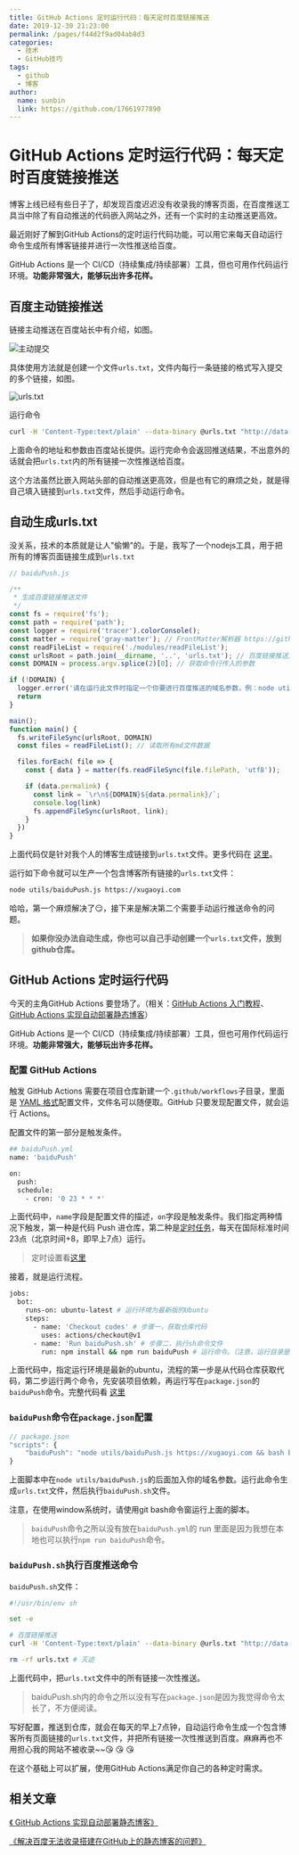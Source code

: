 ```yaml
---
title: GitHub Actions 定时运行代码：每天定时百度链接推送
date: 2019-12-30 21:23:00
permalink: /pages/f44d2f9ad04ab8d3
categories:
  - 技术
  - GitHub技巧
tags:
  - github
  - 博客
author:
  name: sunbin
  link: https://github.com/17661977890
---
```

#  GitHub Actions 定时运行代码：每天定时百度链接推送

博客上线已经有些日子了，却发现百度迟迟没有收录我的博客页面，在百度推送工具当中除了有自动推送的代码嵌入网站之外，还有一个实时的主动推送更高效。

最近刚好了解到GitHub Actions的定时运行代码功能，可以用它来每天自动运行命令生成所有博客链接并进行一次性推送给百度。

GitHub Actions 是一个 CI/CD（持续集成/持续部署）工具，但也可用作代码运行环境。**功能非常强大，能够玩出许多花样。**

<!-- more -->

## 百度主动链接推送

链接主动推送在百度站长中有介绍，如图。

![主动提交](https://jsd.cdn.zzko.cn/gh/xugaoyi/image_store/blog/20200103124306.png)

具体使用方法就是创建一个文件`urls.txt`，文件内每行一条链接的格式写入提交的多个链接，如图。

![urls.txt](https://jsd.cdn.zzko.cn/gh/xugaoyi/image_store/blog/20200103124305.png)

运行命令

```sh
curl -H 'Content-Type:text/plain' --data-binary @urls.txt "http://data.zz.baidu.com/urls?site=xugaoyi.com&token=T5PEAzhG*****"
```

上面命令的地址和参数由百度站长提供。运行完命令会返回推送结果，不出意外的话就会把`urls.txt`内的所有链接一次性推送给百度。

这个方法虽然比嵌入网站头部的自动推送更高效，但是也有它的麻烦之处，就是得自己填入链接到`urls.txt`文件，然后手动运行命令。



## 自动生成urls.txt

没关系，技术的本质就是让人"偷懒"的。于是，我写了一个nodejs工具，用于把所有的博客页面链接生成到`urls.txt`

```js
// baiduPush.js

/**
 * 生成百度链接推送文件
 */
const fs = require('fs');
const path = require('path');
const logger = require('tracer').colorConsole();
const matter = require('gray-matter'); // FrontMatter解析器 https://github.com/jonschlinkert/gray-matter
const readFileList = require('./modules/readFileList');
const urlsRoot = path.join(__dirname, '..', 'urls.txt'); // 百度链接推送文件
const DOMAIN = process.argv.splice(2)[0]; // 获取命令行传入的参数

if (!DOMAIN) {
  logger.error('请在运行此文件时指定一个你要进行百度推送的域名参数，例：node utils/baiduPush.js https://xugaoyi.com')
  return
}

main();
function main() {
  fs.writeFileSync(urlsRoot, DOMAIN)
  const files = readFileList(); // 读取所有md文件数据

  files.forEach( file => {
    const { data } = matter(fs.readFileSync(file.filePath, 'utf8'));

    if (data.permalink) {
      const link = `\r\n${DOMAIN}${data.permalink}/`;
      console.log(link)
      fs.appendFileSync(urlsRoot, link);
    }
  })
}
```

上面代码仅是针对我个人的博客生成链接到`urls.txt`文件。更多代码在 [这里](https://github.com/xugaoyi/vuepress-theme-vdoing/blob/master/utils/baiduPush.js)。

运行如下命令就可以生产一个包含博客所有链接的`urls.txt`文件：
```sh
node utils/baiduPush.js https://xugaoyi.com
```
哈哈，第一个麻烦解决了:smirk:，接下来是解决第二个需要手动运行推送命令的问题。

> **如果你没办法自动生成，你也可以自己手动创建一个`urls.txt`文件，放到github仓库。**



## GitHub Actions 定时运行代码

今天的主角GitHub Actions 要登场了。（相关：[GitHub Actions 入门教程](http://www.ruanyifeng.com/blog/2019/09/getting-started-with-github-actions.html?20191227113947#comment-last)、[GitHub Actions 实现自动部署静态博客](https://xugaoyi.com/pages/6b9d359ec5aa5019/)）

GitHub Actions 是一个 CI/CD（持续集成/持续部署）工具，但也可用作代码运行环境。**功能非常强大，能够玩出许多花样。**

### 配置 GitHub Actions

触发 GitHub Actions 需要在项目仓库新建一个`.github/workflows`子目录，里面是 [YAML 格式](https://xugaoyi.com/pages/4e8444e2d534d14f/)配置文件，文件名可以随便取。GitHub 只要发现配置文件，就会运行 Actions。

配置文件的第一部分是触发条件。

```sh
## baiduPush.yml
name: 'baiduPush'

on:
  push:
  schedule:
    - cron: '0 23 * * *'
```

上面代码中，`name`字段是配置文件的描述，`on`字段是触发条件。我们指定两种情况下触发，第一种是代码 Push 进仓库，第二种是[定时任务](https://help.github.com/en/actions/automating-your-workflow-with-github-actions/events-that-trigger-workflows#scheduled-events-schedule)，每天在国际标准时间23点（北京时间+8，即早上7点）运行。

> 定时设置看[这里](https://help.github.com/en/actions/automating-your-workflow-with-github-actions/events-that-trigger-workflows#scheduled-events-schedule)

接着，就是运行流程。

```sh
jobs:
  bot:
    runs-on: ubuntu-latest # 运行环境为最新版的Ubuntu
    steps:
      - name: 'Checkout codes' # 步骤一，获取仓库代码
        uses: actions/checkout@v1
      - name: 'Run baiduPush.sh' # 步骤二，执行sh命令文件
        run: npm install && npm run baiduPush # 运行命令。（注意，运行目录是仓库根目录）
```

上面代码中，指定运行环境是最新的ubuntu，流程的第一步是从代码仓库获取代码，第二步运行两个命令，先安装项目依赖，再运行写在`package.json`的`baiduPush`命令。完整代码看 [这里](https://github.com/xugaoyi/vuepress-theme-vdoing/blob/master/.github/workflows/baiduPush.yml)



### `baiduPush`命令在`package.json`配置

```js
// package.json
"scripts": {
	"baiduPush": "node utils/baiduPush.js https://xugaoyi.com && bash baiduPush.sh"
}
```

上面脚本中在`node utils/baiduPush.js`的后面加入你的域名参数。运行此命令生成`urls.txt`文件，然后执行`baiduPush.sh`文件。

注意，在使用window系统时，请使用git bash命令窗运行上面的脚本。

> `baiduPush`命令之所以没有放在`baiduPush.yml`的 run 里面是因为我想在本地也可以执行`npm run baiduPush`命令。



### `baiduPush.sh`执行百度推送命令

`baiduPush.sh`文件：

```sh
#!/usr/bin/env sh

set -e

# 百度链接推送
curl -H 'Content-Type:text/plain' --data-binary @urls.txt "http://data.zz.baidu.com/urls?site=https://xugaoyi.com&token=T5PEAzhGa*****"

rm -rf urls.txt # 灭迹
```

上面代码中，把`urls.txt`文件中的所有链接一次性推送。

> baiduPush.sh内的命令之所以没有写在`package.json`是因为我觉得命令太长了，不方便阅读。



写好配置，推送到仓库，就会在每天的早上7点钟，自动运行命令生成一个包含博客所有页面链接的`urls.txt`文件，并把所有链接一次性推送到百度。麻麻再也不用担心我的网站不被收录~~:kissing_heart: :kissing_heart: :kissing_heart:

在这个基础上可以扩展，使用GitHub Actions满足你自己的各种定时需求。



## 相关文章

[《 GitHub Actions 实现自动部署静态博客》](https://xugaoyi.com/pages/6b9d359ec5aa5019/)

[《解决百度无法收录搭建在GitHub上的静态博客的问题》](https://xugaoyi.com/pages/41f87d890d0a02af/)
